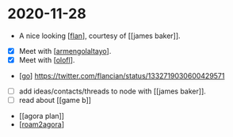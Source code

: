 # 2020-11-28

- A nice looking [[flan]], courtesy of [[james baker]]. 
- [x] Meet with [[armengolaltayo]].
- [x] Meet with [[olofl]].
- [[go]] https://twitter.com/flancian/status/1332719030600429571
- [ ] add ideas/contacts/threads to node with [[james baker]].
- [ ] read about [[game b]]
- [[agora plan]]
- [[roam2agora]]

[//begin]: # "Autogenerated link references for markdown compatibility"
[flan]: ../flan "Flan"
[james-baker]: ../james-baker "James Baker"
[armengolaltayo]: ../armengolaltayo "Armengolaltayo"
[olofl]: ../olofl "Olofl"
[go]: ../go "Go"
[game-b]: ../game-b "Game B"
[agora-plan]: ../agora-plan "Agora Plan"
[roam2agora]: ../roam2agora "Roam2agora"
[//end]: # "Autogenerated link references"